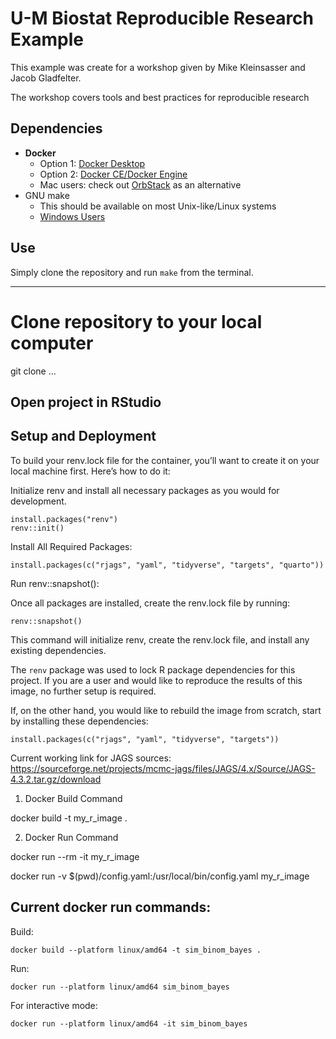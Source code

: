 # U-M Biostat Reproducible Research Example

This example was create for a workshop given by Mike Kleinsasser and Jacob Gladfelter.

The workshop covers tools and best practices for reproducible research

## Dependencies

- **Docker**
  - Option 1: [Docker Desktop](https://docs.docker.com/get-started/get-docker/)
  - Option 2: [Docker CE/Docker Engine](https://docs.docker.com/engine/install/)
  - Mac users: check out [OrbStack](https://orbstack.dev/) as an alternative
- GNU make
  - This should be available on most Unix-like/Linux systems
  - [Windows Users](https://gnuwin32.sourceforge.net/packages/make.htm)

## Use

Simply clone the repository and run `make` from the terminal.

---

# Clone repository to your local computer

git clone ...

## Open project in RStudio



## Setup and Deployment

To build your renv.lock file for the container, you’ll want to create it on your local machine first. Here’s how to do it:

Initialize renv and install all necessary packages as you would for development.

```{r, eval = FALSE}
install.packages("renv")
renv::init()
```

Install All Required Packages:

```{r, eval = FALSE}
install.packages(c("rjags", "yaml", "tidyverse", "targets", "quarto"))
```

Run renv::snapshot():

Once all packages are installed, create the renv.lock file by running:

```{r, eval = FALSE}
renv::snapshot()
```

This command will initialize renv, create the renv.lock file, and install any existing dependencies.

The `renv` package was used to lock R package dependencies for this project. If 
you are a user and would like to reproduce the results of this image, no further 
setup is required. 

If, on the other hand, you would like to rebuild the image from scratch, start by
installing these dependencies:

```{r, eval = FALSE}
install.packages(c("rjags", "yaml", "tidyverse", "targets"))
```

Current working link for JAGS sources:
https://sourceforge.net/projects/mcmc-jags/files/JAGS/4.x/Source/JAGS-4.3.2.tar.gz/download

1. Docker Build Command

docker build -t my_r_image .

2. Docker Run Command

docker run --rm -it my_r_image

docker run -v $(pwd)/config.yaml:/usr/local/bin/config.yaml my_r_image


## Current docker run commands:

Build:

```{bash, eval = FALSE}
docker build --platform linux/amd64 -t sim_binom_bayes .
```

Run:

```{bash, eval = FALSE}
docker run --platform linux/amd64 sim_binom_bayes
```

For interactive mode:

```{bash, eval = FALSE}
docker run --platform linux/amd64 -it sim_binom_bayes
```

